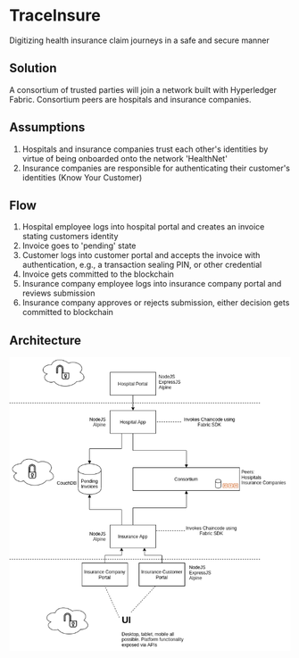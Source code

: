 # TraceInsure

Digitizing health insurance claim journeys in a safe and secure manner

## Solution

A consortium of trusted parties will join a network built with Hyperledger Fabric. Consortium peers are hospitals and insurance companies.


## Assumptions

1. Hospitals and insurance companies trust each other's identities by virtue of being onboarded onto the network 'HealthNet'
1. Insurance companies are responsible for authenticating their customer's identities (Know Your Customer)

## Flow

1. Hospital employee logs into hospital portal and creates an invoice stating customers identity
1. Invoice goes to 'pending' state
1. Customer logs into customer portal and accepts the invoice with authentication, e.g., a transaction sealing PIN, or other credential
1. Invoice gets committed to the blockchain
1. Insurance company employee logs into insurance company portal and reviews submission
1. Insurance company approves or rejects submission, either decision gets committed to blockchain

## Architecture

![TraceInsure Architecture](traceinsure.png)

